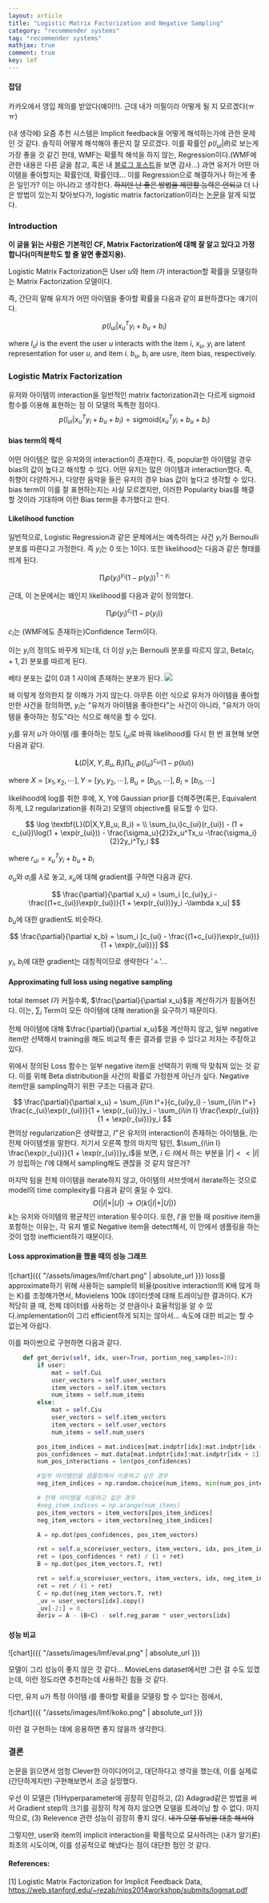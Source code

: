 ```yaml
---
layout: article
title: "Logistic Matrix Factorization and Negative Sampling"
category: "recommender systems"
tag: "recommender systems"
mathjax: true
comment: true
key: lmf
---
```


#### 잡담

카카오에서 영입 제의를 받았다(예이!!). 근데 내가 미필이라 어떻게 될 지 모르겠다(ㅠㅠ)


(내 생각에) 요즘 추천 시스템은 Implicit feedback을 어떻게 해석하는가에 관한 문제인 것 같다. 솔직히 어떻게 해석해야 좋은지 잘 모르겠다. 이를 확률인 $p(l_{ui} \vert \theta)$로 보는게 가장 좋을 것 같긴 한데, WMF는 확률적 해석을 하지 않는, Regression이다.(WMF에 관한 내용은 다른 글을 참고, 혹은 내 [블로그 포스트](https://ita9naiwa.github.io/recommender%20systems/2018/06/10/wmf.html)을 보면 감사...) 과연 유저가 어떤 아이템을 좋아할지는 확률인데, 확률인데... 이를 Regression으로 해결하거나 하는게 좋은 일인가? 이는 아니라고 생각한다. ~~하지만 난 좋은 방법을 제안할 능력은 안되고~~ 더 나은 방법이 있는지 찾아보다가, logistic matrix factorization이라는 [논문](https://web.stanford.edu/~rezab/nips2014workshop/submits/logmat.pdf)을 알게 되었다.


### Introduction
**이 글을 읽는 사람은 기본적인 CF, Matrix Factorization에 대해 잘 알고 있다고 가정합니다(미적분학도 할 줄 알면 좋겠지용).**

Logistic Matrix Factorization은 User $u$와 Item $i$가 interaction할 확률을 모델링하는 Matrix Factorization 모델이다.

즉, 간단히 말해
유저가 어떤 아이템을 좋아할 확률을 다음과 같이 표현하겠다는 얘기이다.

$$
    p(l_{ui}|x_u^Ty_i + b_u + b_i)
$$

where $l_ui$ is the event the user $u$ interacts with the item $i$, $x_u$, $y_i$ are latent representation for user $u$, and item $i$. $b_u$, $b_i$ are usre, item bias, respectively.



### Logistic Matrix Factorization
유저와 아이템의 interaction을 일반적인 matrix factorization과는 다르게  sigmoid 함수를 이용해 표현하는 점 이 모델의 독특한 점이다.
$$
    p(l_{ui}|x_u^Ty_i + b_u + b_i) = \text{sigmoid}(x_u^Ty_i + b_u + b_i)
$$

#### bias term의 해석
어떤 아이템은 많은 유저와의 interaction이 존재한다. 즉, popular한 아이템일 경우 bias의 값이 높다고 해석할 수 있다. 어떤 유저는 많은 아이템과 interaction했다. 즉, 취향이 다양하거나, 다양한 음악을 들은 유저의 경우 bias 값이 높다고 생각할 수 있다. bias term이 이를 잘 표현하는지는 사실 모르겠지만, 이러한 Popularity bias를 해결할 것이라 기대하며 이런 Bias term을 추가했다고 한다.

#### Likelihood function

일반적으로, Logistic Regression과 같은 문제에서는 예측하려는 사건 $y_i$가 Bernoulli 분포를 따른다고 가정한다. 즉 $y_i$는 0 또는 1이다.
또한 likelihood는 다음과 같은 형태를 띄게 된다.

$$
    \prod_i p(y_i)^{y_i}(1-p(y_i))^{1-y_i}
$$

근데, 이 논문에서는 왜인지 likelihood를 다음과 같이 정의했다.

$$
    \prod_i p(y_i)^{c_i}(1-p(y_i))
$$

$c_i$는 (WMF에도 존재하는)Confidence Term이다.

이는 $y_i$의 정의도 바꾸게 되는데, 더 이상 $y_i$는 Bernoulli 분포를 따르지 않고, $\text{Beta}(c_i+1, 2)$ 분포를 따르게 된다.

베타 분포는 값이 0과 1 사이에 존재하는 분포가 된다.
![](https://upload.wikimedia.org/wikipedia/commons/thumb/f/f3/Beta_distribution_pdf.svg/540px-Beta_distribution_pdf.svg.png)

왜 이렇게 정의한지 잘 이해가 가지 않는다. 아무튼 이런 식으로 유저가 아이템을 좋아할 만한 사건을 정의하면, $y_i$는 "유저가 아이템을 좋아한다"는 사건이 아니라, "유저가 아이템을 좋아하는 정도"라는 식으로 해석을 할 수 있다.

$y_i$를 유저 $u$가 아이템 $i$를 좋아하는 정도 $l_{ui}$로 바꿔 likelihood를 다시 한 번 표현해 보면 다음과 같다.

$$
    \textbf{L}(D\vert X, Y, B_u, B_i)\prod_{u, i} p(l_{ui})^{c_{ui}}(1-p(l{ui}))
$$

where $X = [x_1, x_2, \cdots], Y = [y_1, y_2, \cdots], B_u = [b_{u1}, \cdots], B_i = [b_{i1}, \cdots]$

likelihood에 log를 취한 후에, X, Y에  Gaussian prior를 더해주면(혹은, Equivalent하게, L2 regularization을 취하고) 모델의 objective를 유도할 수 있다.

$$
    \log \textbf{L}(D|X,Y,B_u, B_i) = \\
    \sum_{u,i}c_{ui}(r_{ui}) - (1 + c_{ui})\log(1 + \exp(r_{ui})) - \frac{\sigma_u}{2}2x_u^Tx_u -\frac{\sigma_i}{2}2y_i^Ty_i
$$

where $r_{ui} =  x_u^Ty_i + b_u+b_i$

$\sigma_u$와 $\sigma_i$를 $\lambda$로 놓고, $x_u$에 대해 gradient를 구하면 다음과 같다.

$$
\frac{\partial}{\partial x_u} = \sum_i [c_{ui}y_i - \frac{(1+c_{ui})\exp(r_{ui})}{1 + \exp(r_{ui})}y_i -\lambda x_u]
$$

$b_u$에 대한 gradient도 비슷하다.

$$
\frac{\partial}{\partial x_b} = \sum_i [c_{ui} - \frac{(1+c_{ui})\exp(r_{ui})}{1 + \exp(r_{ui})}]
$$

$y_i$, $b_i$에 대한 gradient는 대칭적이므로 생략한다 'ㅅ'...

#### Approximating full loss using negative sampling

total itemset $I$가 커질수록, $\frac{\partial}{\partial x_u}$을 계산하기가 힘들어진다. 이는, $\sum_i$ Term이 모든 아이템에 대해 iteration을 요구하기 때문이다.

전체 아이템에 대해 $\frac{\partial}{\partial x_u}$을 계산하지 않고, 일부 negative item만 선택해서 training을 해도 비교적 좋은 결과를 얻을 수 있다고 저자는 주장하고 있다.

위에서 정의된 Loss 함수는 일부 negative item을 선택하기 위해 딱 맞춰져 있는 것 같다. 이를 위해 Beta distribution을 사건의 확률로 가정한게 아닌가 싶다. Negative item만을 sampling하기 위한 구조는 다음과 같다.

$$
\frac{\partial}{\partial x_u} = \sum_{i\in I^+}{c_{ui}y_i} - \sum_{i\in I^+}  \frac{c_{ui}\exp(r_{ui})}{1 + \exp(r_{ui})}y_i - \sum_{i\in I}  \frac{\exp(r_{ui})}{1 + \exp(r_{ui})}y_i
$$
편의상 regularization은 생략했고, $I^+$은 유저의 interaction이 존재하는 아이템들, $I$는 전체 아이템셋을 말한다.
저기서 오른쪽 항의 마지막 텀인, $\sum_{i\in I}  \frac{\exp(r_{ui})}{1 + \exp(r_{ui})}y_i$을 보면, $i \in I$에서 하는 부분을 $\vert I' \vert << \vert I \vert$가 성립하는 $I'$에 대해서 sampling해도 괜찮을 것 같지 않은가?

마지막 텀을 전체 아이템을 iterate하지 않고, 아이템의 서브셋에서 iterate하는 것으로 model의 time complexity를 다음과 같이 줄일 수 있다.
$$
O(\vert I \vert \times \vert U \vert) \rightarrow O(k (\vert I \vert + \vert U \vert))
$$
$k$는 유저와 아이템의 평균적인 interation 횟수이다.
또한, $I'$을 만들 때 positive item을 포함하는 이유는, 각 유저 별로 Negative item을 detect해서, 이 안에서 샘플링을 하는 것이 엄청 inefficient하기 때문이다.

#### Loss approximation을 했을 때의 성능 그래프

![chart]({{ "/assets/images/lmf/chart.png" | absolute_url }})
loss를 approximate하기 위해 사용하는 sample의 비율(positive interaction의 K배 많게 하는 K)를 조정해가면서, Movielens 100k 데이터셋에 대해 트레이닝한 결과이다. K가 적당히 클 때, 전체 데이터를 사용하는 것 만큼이나 효율적임을 알 수 있다.implementation이 그리 efficient하게 되지는 않아서... 속도에 대한 비교는 할 수 없는게 아쉽다.

이를 파이썬으로 구현하면 다음과 같다.

```python
    def get_deriv(self, idx, user=True, portion_neg_samples=10):
        if user:
            mat = self.Cui
            user_vectors = self.user_vectors
            item_vectors = self.item_vectors
            num_items = self.num_items
        else:
            mat = self.Ciu
            user_vectors = self.item_vectors
            item_vectors = self.user_vectors
            num_items = self.num_users

        pos_item_indices = mat.indices[mat.indptr[idx]:mat.indptr[idx + 1]]
        pos_confidences = mat.data[mat.indptr[idx]:mat.indptr[idx + 1]]
        num_pos_interactions = len(pos_confidences)

        #일부 아이템만을 샘플링해서 이용하고 싶은 경우
        neg_item_indices = np.random.choice(num_items, min(num_pos_interactions * portion_neg_samples, num_items))

        # 전체 아이템을 이용하고 싶은 경우
        #neg_item_indices = np.arange(num_items)
        pos_item_vectors = item_vectors[pos_item_indices]
        neg_item_vectors = item_vectors[neg_item_indices]

        A = np.dot(pos_confidences, pos_item_vectors)

        ret = self.u_score(user_vectors, item_vectors, idx, pos_item_indices)
        ret = (pos_confidences * ret) / (1 + ret)
        B = np.dot(pos_item_vectors.T, ret)

        ret = self.u_score(user_vectors, item_vectors, idx, neg_item_indices)
        ret = ret / (1 + ret)
        C = np.dot(neg_item_vectors.T, ret)
        _uv = user_vectors[idx].copy()
        _uv[-2:] = 0.
        deriv = A - (B+C) - self.reg_param * user_vectors[idx]

```

#### 성능 비교

![chart]({{ "/assets/images/lmf/eval.png" | absolute_url }})

모델이 그리 성능이 좋지 않은 것 같다...
MovieLens dataset에서만 그런 걸 수도 있겠는데, 이런 정도라면 추천하는데 사용하긴 힘들 것 같다.

다만, 유저 $u$가 특정 아이템 $i$를 좋아할 확률을 모델링 할 수 있다는 점에서,

![chart]({{ "/assets/images/lmf/koko.png" | absolute_url }})

이런 걸 구현하는 데에 응용하면 좋지 않을까 생각한다.



### 결론

논문을 읽으면서 엄청 Clever한 아이디어이고, 대단하다고 생각을 했는데, 이를 실제로 (간단하게지만) 구현해보면서 조금 실망했다.

우선 이 모델은 (1)Hyperparameter에 굉장히 민감하고, (2) Adagrad같은 방법을 써서 Gradient step의 크기를 굉장히 작게 하지 않으면 모델을 트레이닝 할 수 없다. 마지막으로, (3) Relevence 관련 성능이 굉장히 좋지 않다. ~~내가 모델 튜닝을 대충 해서야~~

그렇지만, user와 item의 implicit interaction을 확률적으로 묘사하려는 (내가 알기론) 최초의 시도이며, 이를 성공적으로 해냈다는 점이 대단한 점인 것 같다.


#### References:

[1] Logistic Matrix Factorization for Implicit Feedback Data, https://web.stanford.edu/~rezab/nips2014workshop/submits/logmat.pdf
